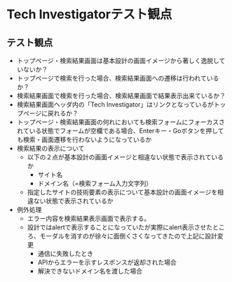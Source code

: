 # Tech Investigatorテスト観点

## テスト観点
- トップページ・検索結果画面は基本設計の画面イメージから著しく逸脱していないか？
- トップページで検索を行った場合、検索結果画面への遷移は行われているか？
- 検索結果画面で検索を行った場合、検索結果画面で結果表示出来ているか？
- 検索結果画面ヘッダ内の「Tech Investigator」はリンクとなっているがトップページに戻れるか？
- トップページ・検索結果画面の何れにおいても検索フォームにフォーカスされている状態でフォームが空欄である場合、Enterキー・Goボタンを押しても検索・画面遷移を行わないようになっているか
- 検索結果の表示について
  - 以下の２点が基本設計の画面イメージと相違ない状態で表示されているか
    - サイト名
    - ドメイン名（=検索フォーム入力文字列）
  - 指定したサイトの技術要素の表示について基本設計の画面イメージを相違ない状態で表示されているか
- 例外処理
  - エラー内容を検索結果表示画面で表示する。
  - 設計ではalertで表示することになっていたが実際にalert表示させたところ、モーダルを消すのが徐々に面倒くさくなってきたので上記に設計変更
    - 通信に失敗したとき
    - APIからエラーを示すレスポンスが返却された場合
    - 解決できないドメイン名を渡した場合
